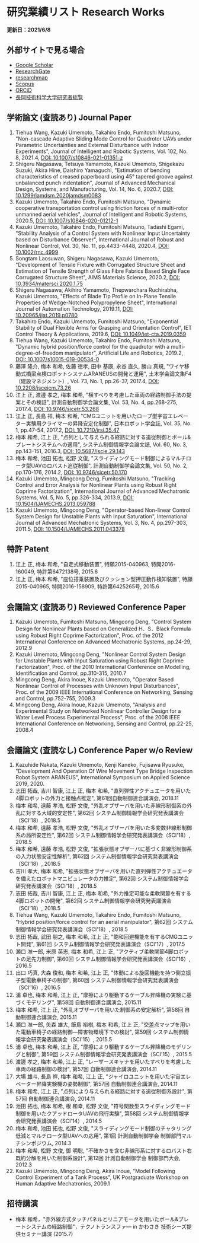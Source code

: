 # 研究業績リスト Research Works

**更新日：2021/6/8**

## 外部サイトで見る場合

* [Google Scholar](https://scholar.google.com/citations?user=oc6Y-GEAAAAJ&hl=ja)
* [ResearchGate](https://www.researchgate.net/profile/Kazuki_Umemoto2)
* [researchmap](https://researchmap.jp/kumemoto/)
* [Scopus](https://www.scopus.com/authid/detail.uri?authorId=24538065500)
* [ORCiD](https://orcid.org/0000-0002-1148-4114)
* [長岡技術科学大学研究者総覧](https://souran.nagaokaut.ac.jp/view?l=ja&u=100000683)

## 学術論文 (査読あり) Journal Paper

1. Tiehua Wang, Kazuki Umemoto, Takahiro Endo, Fumitoshi Matsuno, "Non-cascade Adaptive Sliding Mode Control for Quadrotor UAVs under Parametric Uncertainties and External Disturbance with Indoor Experiments", Journal of Intelligent and Robotic Systems, Vol. 102, No. 8, 2021.4, [DOI: 10.1007/s10846-021-01351-z](https://doi.org/10.1007/s10846-021-01351-z)
1. Shigeru Nagasawa, Tetsuya Yamamoto, Kazuki Umemoto, Shigekazu Suzuki, Akira Hine, Daishiro Yamaguchi, "Estimation of bending characteristics of creased paperboard using 45° tapered groove against unbalanced punch indentation", Journal of Advanced Mechanical Design, Systems, and Manufacturing, Vol. 14, No. 6, 2020.7, [DOI: 10.1299/jamdsm.2020jamdsm0083](https://doi.org/10.1299/jamdsm.2020jamdsm0083)
1. Kazuki Umemoto, Takahiro Endo, Fumitoshi Matsuno, "Dynamic cooperative transportation control using friction forces of n multi-rotor unmanned aerial vehicles", Journal of Intelligent and Robotic Systems, 2020.5, [DOI: 10.1007/s10846-020-01212-1](https://doi.org/10.1007/s10846-020-01212-1)
1. Kazuki Umemoto, Takahiro Endo, Fumitoshi Matsuno, Tadashi Egami, "Stability Analysis of a Control System with Nonlinear Input Uncertainty based on Disturbance Observer", International Journal of Robust and Nonlinear Control, Vol. 30, No. 11, pp.4433-4448, 2020.4, [DOI: 10.1002/rnc.4999](https://doi.org/10.1002/rnc.4999)
1. Songtam Laosuwan, Shigeru Nagasawa, Kazuki Umemoto, "Development of Tensile Fixture with Corrugated Structure Sheet and Estimation of Tensile Strength of Glass Fibre Fabrics Based Single Face Corrugated Structure Sheet", AIMS Materials Science, 2020.2, [DOI: 10.3934/matersci.2020.1.75](https://doi.org/10.3934/matersci.2020.1.75)
1. Shigeru Nagasawa, Akihiro Yamamoto, Thepwarchara Ruchirabha, Kazuki Umemoto, "Effects of Blade Tip Profile on In-Plane Tensile Properties of Wedge-Notched Polypropylene Sheet", International Journal of Automation Technology, 2019.11, [DOI: 10.20965/ijat.2019.p0780](https://doi.org/10.20965/ijat.2019.p0780)
1. Takahiro Endo, Kazuki Umemoto, Fumitoshi Matsuno, "Exponential Stability of Dual Flexible Arms for Grasping and Orientation Control", IET Control Theory & Applications, 2019.6, [DOI: 10.1049/iet-cta.2019.0359](https://doi.org/10.1049/iet-cta.2019.0359)
1. Tiehua Wang, Kazuki Umemoto, Takahiro Endo, Fumitoshi Matsuno, "Dynamic hybrid position/force control for the quadrotor with a multi-degree-of-freedom manipulator", Artificial Life and Robotics, 2019.2, [DOI: 10.1007/s10015-019-00534-0](https://doi.org/10.1007/s10015-019-00534-0)
1. 藤澤 隆介, 梅本 和希, 佐藤 徳孝, 田中 基康, 永谷 直久, 勝山 真規, "ワイヤ移動式橋梁点検ロボットシステムARANEUSの開発と運用", 土木学会論文集F4（建設マネジメント）, Vol. 73, No. 1, pp.26-37, 2017.4, [DOI: 10.2208/jscejcm.73.26](https://doi.org/10.2208/jscejcm.73.26)
1. 江上 正, 渡邊 孝之, 梅本 和希, "横すべりを考慮した車両の経路制御手法の提案とその検証", 計測自動制御学会論文集, Vol. 53, No. 4, pp.268-275, 2017.4, [DOI: 10.9746/sicetr.53.268](https://doi.org/10.9746/sicetr.53.268)
1. 江上 正, 長島 祥, 梅本 和希, "CMGユニットを用いたロープ型宇宙エレベーター実験用クライマーの昇降安定化制御", 日本ロボット学会誌, Vol. 35, No. 1, pp.47-54, 2017.2, [DOI: 10.7210/jrsj.35.47](https://doi.org/10.7210/jrsj.35.47)
1. 梅本 和希, 江上 正, "点列として与えられる経路に対する追従制御とボール&プレートシステムへの適用", システム制御情報学会論文誌, Vol. 60, No. 3, pp.143-151, 2016.3, [DOI: 10.5687/iscie.29.143](https://doi.org/10.5687/iscie.29.143)
1. 梅本 和希, 池田 拓也, 松野 文俊, "スライディングモード制御によるマルチロータ型UAVのロバスト追従制御", 計測自動制御学会論文集, Vol. 50, No. 2, pp.170-176, 2014.2, [DOI: 10.9746/sicetr.50.170](https://doi.org/10.9746/sicetr.50.170)
1. Kazuki Umemoto, Mingcong Deng, Fumitoshi Matsuno, "Tracking Control and Error Analysis for Nonlinear Plants using Robust Right Coprime Factorization", International Journal of Advanced Mechatronic Systems, Vol. 5, No. 5, pp.326-334, 2013.9, [DOI: 10.1504/IJAMECHS.2013.059788](https://doi.org/10.1504/IJAMECHS.2013.059788)
1. Kazuki Umemoto, Mingcong Deng, "Operator-based Non-linear Control System Design for Unstable Plants with Input Saturation", International Journal of Advanced Mechatronic Systems, Vol. 3, No. 4, pp.297-303, 2011.5, [DOI: 10.1504/IJAMECHS.2011.043378](https://doi.org/10.1504/IJAMECHS.2011.043378)

## 特許 Patent

1. 江上 正, 梅本 和希, "自走式移動装置", 特願2015-040963, 特開2016-160049, 特許第6472138号, 2015.6
1. 江上 正, 梅本 和希, "座位搭乗装置及びクッション型押圧動作検知装置", 特願2015-040965, 特開2016-158909, 特許第6425265号, 2015.6

## 会議論文 (査読あり) Reviewed Conference Paper

1. Kazuki Umemoto, Fumitoshi Matsuno, Mingcong Deng, "Control System Design for Nonlinear Plants based on Generalized H．S．Black Formula using Robust Right Coprime Factorization", Proc. of the 2012 International Conference on Advanced Mechatronic Systems, pp.24-29, 2012.9
2. Kazuki Umemoto, Mingcong Deng, "Nonlinear Control System Design for Unstable Plants with Input Saturation using Robust Right Coprime Factorization", Proc. of the 2010 International Conference on Modelling, Identification and Control, pp.310-315, 2010.7
3. Mingcong Deng, Akira Inoue, Kazuki Umemoto, "Operator Based Nonlinear Control of Processes with Unknown Input Disturbances", Proc. of the 2009 IEEE International Conference on Networking, Sensing and Control, pp.752-755, 2009.3
4. Mingcong Deng, Akira Inoue, Kazuki Umemoto, "Analysis and Experimental Study on Networked Nonlinear Controller Design for a Water Level Process Experimental Process", Proc. of the 2008 IEEE International Conference on Networking, Sensing and Control, pp.22-25, 2008.4

## 会議論文 (査読なし) Conference Paper w/o Review

1. Kazuhide Nakata, Kazuki Umemoto, Kenji Kaneko, Fujisawa Ryusuke, "Development And Operation Of Wire Movement Type Bridge Inspection Robot System ARANEUS", International Symposium on Applied Science 2019, 2020.
2. 志田 拓哉, 吉川 智康, 江上 正, 梅本 和希, "直列弾性アクチュエータを用いた4脚ロボットの外力と接触点推定", 第61回自動制御連合講演会, 2018.11
3. 梅本 和希, 遠藤 孝浩, 松野 文俊, "外乱オブザーバを用いた非線形制御系の外乱に対する大域的安定性", 第62回 システム制御情報学会研究発表講演会（SCI'18）, 2018.5
4. 梅本 和希, 遠藤 孝浩, 松野 文俊, "外乱オブザーバを用いた多変数非線形制御系の局所安定性", 第62回 システム制御情報学会研究発表講演会（SCI'18）, 2018.5
5. 梅本 和希, 遠藤 孝浩, 松野 文俊, "拡張状態オブザーバに基づく非線形制御系の入力状態安定性解析", 第62回 システム制御情報学会研究発表講演会（SCI'18）, 2018.5
6. 吉川 孝大, 梅本 和希, "拡張状態オブザーバを用いた直列弾性アクチュエータを備えたロボットマニピュレータの力推定", 第62回 システム制御情報学会研究発表講演会（SCI'18）, 2018.5
7. 志田 拓哉, 吉川 智康, 江上 正, 梅本 和希, "外力推定可能な柔軟関節を有する4脚ロボットの開発", 第62回 システム制御情報学会研究発表講演会（SCI'18）, 2018.5
8. Tiehua Wang, Kazuki Umemoto, Takahiro Endo, Fumitoshi Matsuno, "Hybrid position/force control for an aerial manipulator", 第62回 システム制御情報学会研究発表講演会（SCI'18）, 2018.5
9. 志田 拓哉, 武田 朋之, 梅本 和希, 江上 正, "飽和回避機能を有するCMGユニット開発", 第61回 システム制御情報学会研究発表講演会（SCI'17）, 2017.5
10. 瀬口 准一郎, 米原 英志, 梅本 和希, 江上 正, "アクティブ柔軟関節4脚ロボットの足先力制御", 第60回 システム制御情報学会研究発表講演会（SCI'16）, 2016.5
11. 出口 巧真, 大森 俊和, 梅本 和希, 江上 正, "体動による旋回機能を持つ倒立振子型電動車椅子の制御", 第60回 システム制御情報学会研究発表講演会（SCI'16）, 2016.5
12. 浦 卓也, 梅本 和希, 江上 正, "摩擦により駆動するケーブル昇降機の実験に基づくモデリング", 第58回 自動制御連合講演会, 2015.11
13. 梅本 和希, 江上 正, "外乱オブザーバを用いた制御系の安定解析", 第58回 自動制御連合講演会, 2015.11
14. 瀬口 准一郎, 矢森 雄大, 飯島 裕樹, 梅本 和希, 江上 正, "交差点マップを用いた電動車椅子の経路制御―障害物環境下での検討", 第59回 システム制御情報学会研究発表講演会（SCI'15）, 2015.5
15. 浦 卓也, 梅本 和希, 江上 正, "摩擦により駆動するケーブル昇降機のモデリングと制御", 第59回 システム制御情報学会研究発表講演会（SCI'15）, 2015.5
16. 渡邊 孝之, 梅本 和希, 江上 正, "レーザースキャナを用いたすべりを考慮した車両の経路制御の検討", 第57回 自動制御連合講演会, 2014.11
17. 大場 雄斗, 長島 祥, 梅本 和希, 江上 正, "ジャイロユニットを用いた宇宙エレベーター昇降実験機の姿勢制御", 第57回 自動制御連合講演会, 2014.11
18. 梅本 和希, 江上 正, "点列により与えられる経路に対する追従制御系設計", 第57回 自動制御連合講演会, 2014.11
19. 池田 拓也, 梅本 和希, 根 和幸, 松野 文俊, "符号関数型スライディングモード制御を用いたクアッドロータUAVの飛行実験", 第58回 システム制御情報学会研究発表講演会（SCI’14）, 2014.5
20. 梅本 和希, 池田 拓也, 松野 文俊, "スライディングモード制御のチャタリング低減とマルチロータ型UAVへの応用", 第1回 計測自動制御学会 制御部門マルチシンポジウム, 2014.3
21. 梅本 和希, 松野 文俊, 鄧 明聡, "不確かさを含む非線形系に対するロバスト右既約分解を用いた制御系設計", 第12回 計測自動制御学会 制御部門大会, 2012.3
22. Kazuki Umemoto, Mingcong Deng, Akira Inoue, "Model Following Control Experiment of a Tank Process", UK Postgraduate Workshop on Human Adaptive Mechatronics, 2009.1

## 招待講演

* 梅本 和希，"赤外線方式タッチパネルとリニアモータを用いたボール&プレートシステムの経路制御"，テクノトランスファ― in かわさき 技術シーズ提供セミナー講演 (2015.7)

